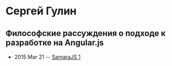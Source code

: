 # Cергей Гулин

## Философские рассуждения о подходе к разработке на Angular.js
- 2015 Mar 21 -- [SamaraJS 1](https://www.youtube.com/watch?v=si_z_aCszC8)    
